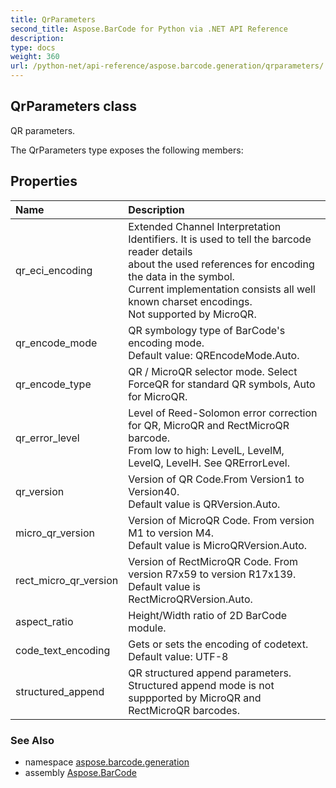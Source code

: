 ```yaml
---
title: QrParameters
second_title: Aspose.BarCode for Python via .NET API Reference
description: 
type: docs
weight: 360
url: /python-net/api-reference/aspose.barcode.generation/qrparameters/
---
```


## QrParameters class

QR parameters.

The QrParameters type exposes the following members:
## Properties
| Name | Description |
| :- | :- |
|qr_eci_encoding|Extended Channel Interpretation Identifiers. It is used to tell the barcode reader details<br/>            about the used references for encoding the data in the symbol.<br/>            Current implementation consists all well known charset encodings.<br/>            Not supported by MicroQR.|
|qr_encode_mode|QR symbology type of BarCode's encoding mode.<br/>            Default value: QREncodeMode.Auto.|
|qr_encode_type|QR / MicroQR selector mode. Select ForceQR for standard QR symbols, Auto for MicroQR.|
|qr_error_level|Level of Reed-Solomon error correction for QR, MicroQR and RectMicroQR barcode.<br/>             From low to high: LevelL, LevelM, LevelQ, LevelH. See QRErrorLevel.|
|qr_version|Version of QR Code.From Version1 to Version40.<br/>            Default value is QRVersion.Auto.|
|micro_qr_version|Version of MicroQR Code. From version M1 to version M4.<br/>            Default value is MicroQRVersion.Auto.|
|rect_micro_qr_version|Version of RectMicroQR Code. From version R7x59 to version R17x139.<br/>            Default value is RectMicroQRVersion.Auto.|
|aspect_ratio|Height/Width ratio of 2D BarCode module.|
|code_text_encoding|Gets or sets the encoding of codetext.<br/>            Default value: UTF-8|
|structured_append|QR structured append parameters.<br/>            Structured append mode is not suppported by MicroQR and RectMicroQR barcodes.|

### See Also

* namespace [aspose.barcode.generation](/barcode/python-net/api-reference/aspose.barcode.generation/)
* assembly [Aspose.BarCode](/barcode/python-net/api-reference/)

